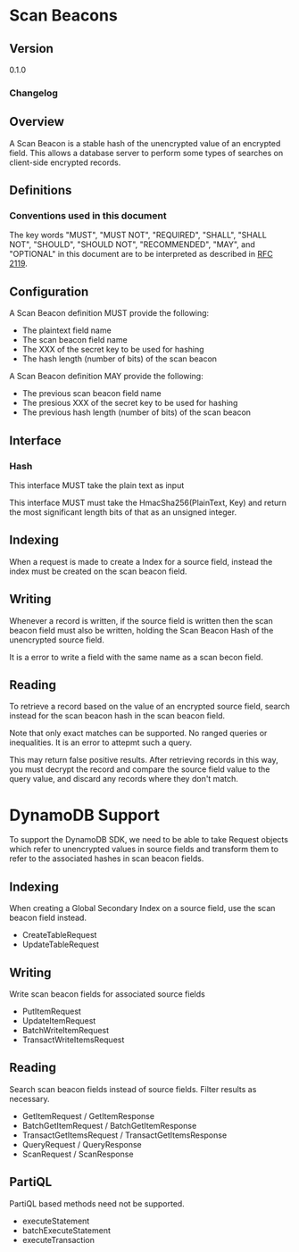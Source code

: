 [//]: # "Copyright Amazon.com Inc. or its affiliates. All Rights Reserved."
[//]: # "SPDX-License-Identifier: CC-BY-SA-4.0"

# Scan Beacons

## Version

0.1.0

### Changelog

## Overview

A Scan Beacon is a stable hash of the unencrypted value of an encrypted field.
This allows a database server to perform some types of searches on client-side encrypted records.

## Definitions

### Conventions used in this document

The key words "MUST", "MUST NOT", "REQUIRED", "SHALL", "SHALL NOT", "SHOULD", "SHOULD NOT", "RECOMMENDED", "MAY", and "OPTIONAL"
in this document are to be interpreted as described in [RFC 2119](https://tools.ietf.org/html/rfc2119).

## Configuration

A Scan Beacon definition MUST provide the following:
 * The plaintext field name
 * The scan beacon field name
 * The XXX of the secret key to be used for hashing
 * The hash length (number of bits) of the scan beacon
 
A Scan Beacon definition MAY provide the following:
 * The previous scan beacon field name
 * The presious XXX of the secret key to be used for hashing
 * The previous hash length (number of bits) of the scan beacon
 
## Interface

### Hash

This interface MUST take the plain text as input

This interface MUST must take the HmacSha256(PlainText, Key) and return the most significant length bits of that as an unsigned integer.

## Indexing

When a request is made to create a Index for a source field,
instead the index must be created on the scan beacon field.

## Writing

Whenever a record is written, if the source field is written then the scan beacon field must also be written,
holding the Scan Beacon Hash of the unencrypted source field.

It is a error to write a field with the same name as a scan becon field.

## Reading

To retrieve a record based on the value of an encrypted source field,
search instead for the scan beacon hash in the scan beacon field.

Note that only exact matches can be supported. No ranged queries or inequalities.
It is an error to attepmt such a query.

This may return false positive results.
After retrieving records in this way, you must decrypt the record and compare
the source field value to the query value, and discard any records where they don't match.

# DynamoDB Support

To support the DynamoDB SDK, we need to be able to take Request objects
which refer to unencrypted values in source fields and transform them
to refer to the associated hashes in scan beacon fields.

## Indexing

When creating a Global Secondary Index on a source field, use the scan beacon field instead.

 * CreateTableRequest 
 * UpdateTableRequest

## Writing

Write scan beacon fields for associated source fields

 * PutItemRequest
 * UpdateItemRequest
 * BatchWriteItemRequest
 * TransactWriteItemsRequest

## Reading

Search scan beacon fields instead of source fields. Filter results as necessary.

 * GetItemRequest / GetItemResponse
 * BatchGetItemRequest / BatchGetItemResponse
 * TransactGetItemsRequest / TransactGetItemsResponse
 * QueryRequest / QueryResponse
 * ScanRequest / ScanResponse

## PartiQL

PartiQL based methods need not be supported.

* executeStatement
* batchExecuteStatement
* executeTransaction
